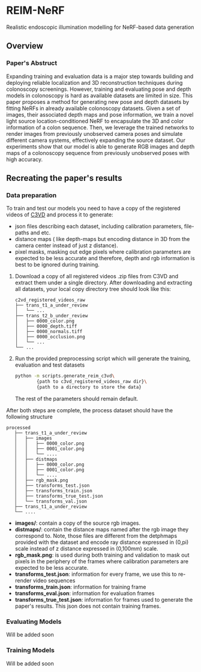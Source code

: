 # REIM-NeRF

Realistic endoscopic illumination modelling for NeRF-based data generation

## Overview

### Paper's Abstruct

Expanding training and evaluation data is a major step towards building and deploying reliable localization and 3D reconstruction
techniques during colonoscopy screenings. However, training and evaluating pose and depth models in colonoscopy is hard as available datasets
are limited in size. This paper proposes a method for generating new pose
and depth datasets by fitting NeRFs in already available colonoscopy
datasets. Given a set of images, their associated depth maps and pose
information, we train a novel light source location-conditioned NeRF to
encapsulate the 3D and color information of a colon sequence. Then, we
leverage the trained networks to render images from previously unobserved camera poses and simulate different camera systems, effectively
expanding the source dataset. Our experiments show that our model is
able to generate RGB images and depth maps of a colonoscopy sequence
from previously unobserved poses with high accuracy.


## Recreating the paper's results

### Data preparation

To train and test our models you need to have a copy of the registered videos of [C3VD](https://durrlab.github.io/C3VD/)
and process it to generate:

- json files describing each dataset, including calibration parameters, file-paths and etc.
- distance maps ( like depth-maps but encoding distance in 3D from the camera center instead of just z distance).
- pixel masks, masking out edge pixels where calibration parameters are expected to be less accurate and therefore, depth and rgb information is best to be ignored during training.

1. Download a copy of all registered videos .zip files from C3VD and extract them under a single directory.
After downloading and extracting all datasets, your local copy directory tree should look like this:

    ```tree
    c2vd_registered_videos_raw
    ├── trans_t1_a_under_review
    │   └── ...
    ├── trans_t2_b_under_review
    │   ├── 0000_color.png
    │   ├── 0000_depth.tiff
    │   ├── 0000_normals.tiff
    │   ├── 0000_occlusion.png
    │   └── ...
    └── ...
    ```

2. Run the provided preprocessing script which will generate the training, evaluation and test datasets

    ```bash
    python -m scripts.generate_reim_c3vd\
            {path to c3vd_registered_videos_raw dir}\
            {path to a directory to store the data}
    ```

    The rest of the parameters should remain default.

After both steps are complete, the process dataset should have the following structure

```tree
processed
   ├── trans_t1_a_under_review
   │   ├── images
   │   │   ├── 0000_color.png
   │   │   ├── 0001_color.png
   │   │   └── ....
   │   ├── distmaps
   │   │   ├── 0000_color.png
   │   │   ├── 0001_color.png
   │   │   └── ....
   │   ├── rgb_mask.png
   │   ├── transforms_test.json
   │   ├── transforms_train.json
   │   ├── transforms_true_test.json
   │   └── transforms_val.json
   ├── trans_t1_a_under_review
   └── ....
```

- **images/**: contain a copy of the source rgb images.
- **distmaps/**:  contain the distance maps named after the rgb image they correspond to. Note, those files are different from the detphmaps provided with the dataset and encode ray distance expressed in (0,pi) scale instead of z distance expressed in (0,100mm) scale.
- **rgb_mask.png**: is used during both training and validation to mask out pixels in the periphery of the frames where calibration parameters are expected to be less accurate.
- **transforms_test.json**: information for every frame, we use this to re-render video sequences
- **transforms_train.json**: information for training frame
- **transforms_eval.json**: information for evaluation frames
- **transforms_true_test.json**: information for frames used to generate the paper's results. This json does not contain training frames.

### Evaluating Models

Will be added soon

### Training Models

Will be added soon
